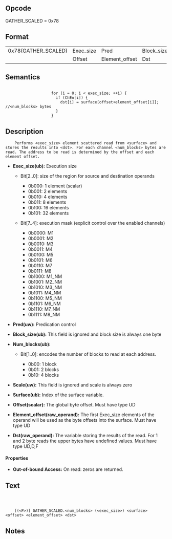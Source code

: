 <!---======================= begin_copyright_notice ============================

Copyright (C) 2020-2022 Intel Corporation

SPDX-License-Identifier: MIT

============================= end_copyright_notice ==========================-->

## Opcode

  GATHER_SCALED = 0x78

## Format

| | | | | | | |
| --- | --- | --- | --- | --- | --- | --- |
| 0x78(GATHER_SCALED) | Exec_size | Pred           | Block_size | Num_blocks | Scale | Surface |
|                     | Offset    | Element_offset | Dst        |            |       |         |


## Semantics


```

                    for (i = 0; i < exec_size; ++i) {
                      if (ChEn[i]) {
                        dst[i] = surface[offset+element_offset[i]]; //<num_blocks> bytes
                      }
                    }
```

## Description





```
    Performs <exec_size> element scattered read from <surface> and stores the results into <dst>. For each channel <num_blocks> bytes are read. The address to be read is determined by the offset and each element offset.
```


- **Exec_size(ub):** Execution size

  - Bit[2..0]: size of the region for source and destination operands

    - 0b000:  1 element (scalar)
    - 0b001:  2 elements
    - 0b010:  4 elements
    - 0b011:  8 elements
    - 0b100:  16 elements
    - 0b101:  32 elements
  - Bit[7..4]: execution mask (explicit control over the enabled channels)

    - 0b0000:  M1
    - 0b0001:  M2
    - 0b0010:  M3
    - 0b0011:  M4
    - 0b0100:  M5
    - 0b0101:  M6
    - 0b0110:  M7
    - 0b0111:  M8
    - 0b1000:  M1_NM
    - 0b1001:  M2_NM
    - 0b1010:  M3_NM
    - 0b1011:  M4_NM
    - 0b1100:  M5_NM
    - 0b1101:  M6_NM
    - 0b1110:  M7_NM
    - 0b1111:  M8_NM

- **Pred(uw):** Predication control


- **Block_size(ub):** This field is ignored and block size is always one byte


- **Num_blocks(ub):**

  - Bit[1..0]: encodes the number of blocks to read at each address.

    - 0b00:  1 block
    - 0b01:  2 blocks
    - 0b10:  4 blocks

- **Scale(uw):** This field is ignored and scale is always zero


- **Surface(ub):** Index of the surface variable.


- **Offset(scalar):** The global byte offset. Must have type UD


- **Element_offset(raw_operand):** The first Exec_size elements of the operand will be used as the byte offsets into the surface. Must have type UD


- **Dst(raw_operand):** The variable storing the results of the read. For 1 and 2 byte reads the upper bytes have undefined values. Must have type UD,D,F


#### Properties
- **Out-of-bound Access:** On read: zeros are returned.




## Text
```



    [(<P>)] GATHER_SCALED.<num_blocks> (<exec_size>) <surface> <offset> <element_offset> <dst>
```
## Notes





